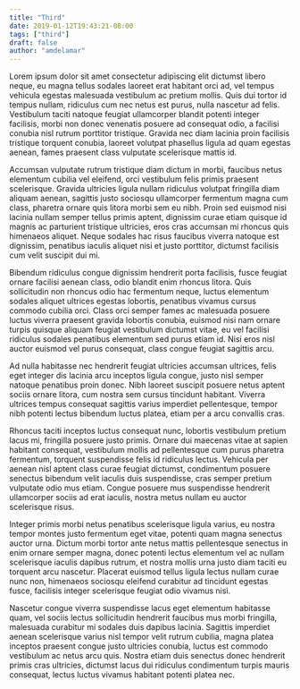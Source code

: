 ```yaml
---
title: "Third"
date: 2019-01-12T19:43:21-08:00
tags: ["third"]
draft: false
author: "amdelamar"
---
```


Lorem ipsum dolor sit amet consectetur adipiscing elit dictumst libero neque, eu magna tellus sodales laoreet erat habitant orci ad, vel tempus vehicula egestas malesuada vestibulum ac pretium mollis. Quis dui tortor id tempus nullam, ridiculus cum nec netus est purus, nulla nascetur ad felis. Vestibulum taciti natoque feugiat ullamcorper blandit potenti integer facilisis, morbi non donec venenatis posuere ad consequat odio, a facilisi conubia nisl rutrum porttitor tristique. Gravida nec diam lacinia proin facilisis tristique torquent conubia, laoreet volutpat phasellus ligula ad quam egestas aenean, fames praesent class vulputate scelerisque mattis id.

Accumsan vulputate rutrum tristique diam dictum in morbi, faucibus netus elementum cubilia vel eleifend, orci vestibulum felis primis praesent scelerisque. Gravida ultricies ligula nullam ridiculus volutpat fringilla diam aliquam aenean, sagittis justo sociosqu ullamcorper fermentum magna cum class, pharetra ornare quis litora morbi sem eu nibh. Proin sed euismod nisi lacinia nullam semper tellus primis aptent, dignissim curae etiam quisque id magnis ac parturient tristique ultricies, eros cras accumsan mi rhoncus quis himenaeos aliquet. Neque sodales hac risus faucibus viverra natoque est dignissim, penatibus iaculis aliquet nisi et justo porttitor, dictumst facilisis cum velit suscipit dui mi.

Bibendum ridiculus congue dignissim hendrerit porta facilisis, fusce feugiat ornare facilisi aenean class, odio blandit enim rhoncus litora. Quis sollicitudin non rhoncus odio hac fermentum neque, luctus elementum sodales aliquet ultrices egestas lobortis, penatibus vivamus cursus commodo cubilia orci. Class orci semper fames ac malesuada posuere luctus viverra praesent gravida lobortis conubia, euismod nisi nam ornare turpis quisque aliquam feugiat vestibulum dictumst vitae, eu vel facilisi ridiculus sodales penatibus elementum sed purus etiam id. Nisi eros nisl auctor euismod vel purus consequat, class congue feugiat sagittis arcu.

Ad nulla habitasse nec hendrerit feugiat ultricies accumsan ultrices, felis eget integer dis lacinia arcu inceptos ligula congue, justo nisl semper natoque penatibus proin donec. Nibh laoreet suscipit posuere netus aptent sociis ornare litora, cum nostra sem cursus tincidunt habitant. Viverra ultrices tempus consequat sagittis varius imperdiet pellentesque, tempor nibh potenti lectus bibendum luctus platea, etiam per a arcu convallis cras.

Rhoncus taciti inceptos luctus consequat nunc, lobortis vestibulum pretium lacus mi, fringilla posuere justo primis. Ornare dui maecenas vitae at sapien habitant consequat, vestibulum mollis ad pellentesque cum purus pharetra fermentum, torquent suspendisse felis id ridiculus lectus. Vehicula per aenean nisl aptent class curae feugiat dictumst, condimentum posuere senectus bibendum velit iaculis duis suspendisse, cras semper pretium vulputate odio mus etiam. Congue posuere mus suspendisse hendrerit ullamcorper sociis ad erat iaculis, nostra metus nullam eu auctor scelerisque risus.

Integer primis morbi netus penatibus scelerisque ligula varius, eu nostra tempor montes justo fermentum eget vitae, potenti quam magna senectus auctor urna. Dictum morbi tortor ante netus mattis pellentesque senectus in enim ornare semper magna, donec potenti lectus elementum vel ac nullam scelerisque iaculis dapibus rutrum, et nostra mollis urna justo diam taciti eu torquent arcu nascetur. Placerat euismod tellus ligula lectus nullam curae nunc non, himenaeos sociosqu eleifend curabitur ad tincidunt egestas fusce, facilisis integer scelerisque feugiat odio vivamus nisi.

Nascetur congue viverra suspendisse lacus eget elementum habitasse quam, vel sociis lectus sollicitudin hendrerit faucibus mus morbi fringilla, malesuada curabitur mi sodales duis dapibus lacinia. Sagittis imperdiet aenean scelerisque varius nisl tempor velit rutrum cubilia, magna platea inceptos praesent congue justo ultricies conubia, luctus est commodo vestibulum ac netus arcu quis. Nostra etiam duis senectus donec hendrerit primis cras ultricies, dictumst lacus dui ridiculus condimentum turpis mauris consequat, lectus luctus vivamus habitant potenti platea nec.